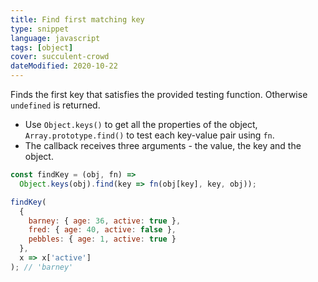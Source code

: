 ```yaml
---
title: Find first matching key
type: snippet
language: javascript
tags: [object]
cover: succulent-crowd
dateModified: 2020-10-22
---
```


Finds the first key that satisfies the provided testing function.
Otherwise `undefined` is returned.

- Use `Object.keys()` to get all the properties of the object, `Array.prototype.find()` to test each key-value pair using `fn`.
- The callback receives three arguments - the value, the key and the object.

```js
const findKey = (obj, fn) =>
  Object.keys(obj).find(key => fn(obj[key], key, obj));

findKey(
  {
    barney: { age: 36, active: true },
    fred: { age: 40, active: false },
    pebbles: { age: 1, active: true }
  },
  x => x['active']
); // 'barney'
```
